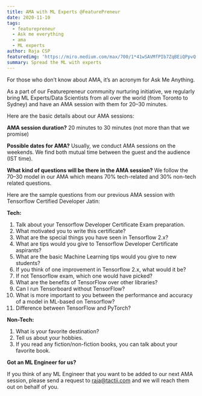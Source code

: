 ```yaml
---
title: AMA with ML Experts @FeaturePreneur
date: 2020-11-10
tags: 
  - featurepreneur
  - Ask me everything
  - ama
  - ML experts
author: Raja CSP
featuredimg: 'https://miro.medium.com/max/700/1*41wSAVMfPIb7ZqBEiQPpvQ.jpeg'
summary: Spread the ML with experts
---
```


For those who don’t know about AMA, it’s an acronym for Ask Me Anything.

As a part of our Featurepreneur community nurturing initiative, we regularly bring ML Experts/Data Scientists from all over the world (from Toronto to Sydney) and have an AMA session with them for 20–30 minutes.

Here are the basic details about our AMA sessions:

**AMA session duration?**
20 minutes to 30 minutes (not more than that we promise)

**Possible dates for AMA?**
Usually, we conduct AMA sessions on the weekends. We find both mutual time between the guest and the audience (IST time).

**What kind of questions will be there in the AMA session?**
We follow the 70–30 model in our AMA which means 70% tech-related and 30% non-tech related questions.

Here are the sample questions from our previous AMA session with Tensorflow Certified Developer Jatin:

**Tech:**
1. Talk about your Tensorflow Developer Certificate Exam preparation.
2. What motivated you to write this certificate?
3. What are the special things you have seen in Tensorflow 2.x?
4. What are tips would you give to Tensorflow Developer Certificate aspirants?
5. What are the basic Machine Learning tips would you give to new students?
6. If you think of one improvement in Tensorflow 2.x, what would it be?
7. If not Tensorflow exam, which one would have picked?
8. What are the benefits of TensorFlow over other libraries?
9. Can I run Tensorboard without TensorFlow?
10. What is more important to you between the performance and accuracy of a model in ML-based on Tensorflow?
11. Difference between TensorFlow and PyTorch?

**Non-Tech:**
1. What is your favorite destination?
2. Tell us about your hobbies.
3. If you read any fiction/non-fiction books, you can talk about your favorite book.

**Got an ML Engineer for us?**

If you think of any ML Engineer that you want to be added to our next AMA session, please send a request to raja@tactii.com and we will reach them out on behalf of you.

